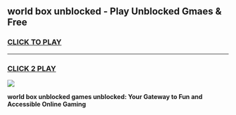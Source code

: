 
## world box unblocked - Play Unblocked Gmaes & Free
<h3>
<a href="https://news.freeplayer.one?title=world_box_unblocked&ref=16F">CLICK TO PLAY</a></h3>
<hr>

<h3>
<a href="https://news.freeplayer.one?title=world_box_unblocked&ref=16F">CLICK 2 PLAY</a>
  
</h3>

<a href="https://news.freeplayer.one?title=world_box_unblocked&ref=16F/"><img src="https://clearcache.store/games.png"></a>


**world box unblocked games unblocked: Your Gateway to Fun and Accessible Online Gaming**
